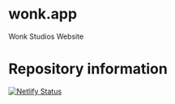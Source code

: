 # wonk.app
Wonk Studios Website

# Repository information
[![Netlify Status](https://api.netlify.com/api/v1/badges/06a2b5fa-47c8-47f5-a7d7-46aaa387f4ff/deploy-status)](https://app.netlify.com/sites/gleaming-parfait-41e39c/deploys)
